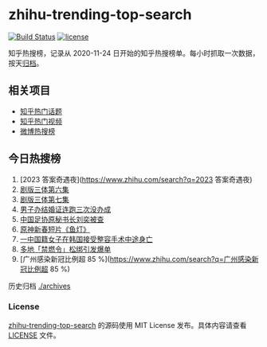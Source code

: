 # zhihu-trending-top-search

[![Build Status](https://github.com/justjavac/zhihu-trending-top-search/workflows/ci/badge.svg?branch=main)](https://github.com/justjavac/zhihu-trending-top-search/actions)
[![license](https://img.shields.io/github/license/justjavac/zhihu-trending-top-search)](https://github.com/justjavac/zhihu-trending-top-search/blob/main/LICENSE)

知乎热搜榜，记录从 2020-11-24
日开始的知乎热搜榜单。每小时抓取一次数据，按天[归档](./archives)。

## 相关项目

- [知乎热门话题](https://github.com/justjavac/zhihu-trending-hot-questions)
- [知乎热门视频](https://github.com/justjavac/zhihu-trending-hot-video)
- [微博热搜榜](https://github.com/justjavac/weibo-trending-hot-search)

## 今日热搜榜

<!-- BEGIN -->
<!-- 最后更新时间 Thu Jan 19 2023 20:18:29 GMT+0800 (China Standard Time) -->

1. [2023 答案奇遇夜](https://www.zhihu.com/search?q=2023 答案奇遇夜)
1. [剧版三体第六集](https://www.zhihu.com/search?q=剧版三体第六集)
1. [剧版三体第七集](https://www.zhihu.com/search?q=剧版三体第七集)
1. [男子办结婚证连跑三次没办成](https://www.zhihu.com/search?q=男子办结婚证连跑三次没办成)
1. [中国足协原秘书长刘奕被查](https://www.zhihu.com/search?q=中国足协原秘书长刘奕被查)
1. [原神新春短片《鱼灯》](https://www.zhihu.com/search?q=原神新春短片《鱼灯》)
1. [一中国籍女子在韩国接受整容手术中途身亡](https://www.zhihu.com/search?q=一中国籍女子在韩国接受整容手术中途身亡)
1. [多地「禁燃令」松绑引发爆单](https://www.zhihu.com/search?q=多地「禁燃令」松绑引发爆单)
1. [广州感染新冠比例超 85 %](https://www.zhihu.com/search?q=广州感染新冠比例超
   85 %)

<!-- END -->

历史归档 [./archives](./archives)

### License

[zhihu-trending-top-search](https://github.com/justjavac/zhihu-trending-top-search)
的源码使用 MIT License 发布。具体内容请查看 [LICENSE](./LICENSE) 文件。
